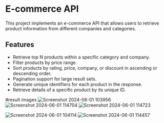 # E-commerce API

This project implements an e-commerce API that allows users to retrieve product information from different companies and categories. 

## Features

- Retrieve top N products within a specific category and company.
- Filter products by price range.
- Sort products by rating, price, company, or discount in ascending or descending order.
- Pagination support for large result sets.
- Generate unique identifiers for each product in the response.
- Retrieve details of a specific product by its unique ID.

#result images
![Screenshot 2024-06-01 103956](https://github.com/hemant933/2100291530025/assets/104961126/923218a4-9e25-44c4-b72c-62ccffb512e3)
![Screenshot 2024-06-01 114704](https://github.com/hemant933/2100291530025/assets/104961126/fb15fd0d-2dcf-4c1f-bdeb-bca0d77b3728)
![Screenshot 2024-06-01 114723](https://github.com/hemant933/2100291530025/assets/104961126/9c502bca-a31f-4cce-8cd4-f597d0cf1749)

![Screenshot 2024-06-01 104114](https://github.com/hemant933/2100291530025/assets/104961126/ec87fbc5-a58d-4417-809e-466c5ba24b34)
![Screenshot 2024-06-01 114457](https://github.com/hemant933/2100291530025/assets/104961126/5e0016c7-acc4-4b9b-96fc-31c75eaa6f2b)
